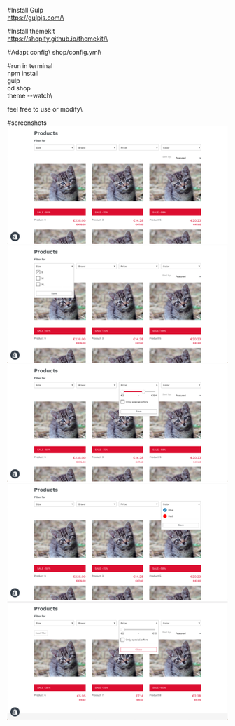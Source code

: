 #Install Gulp\
https://gulpjs.com/\

#Install themekit\
https://shopify.github.io/themekit/\

#Adapt config\ 
shop/config.yml\

#run in terminal\
npm install\
gulp\
cd shop\
theme --watch\

feel free to use or modify\

#screenshots
![Alt text](screenshots/1.png?raw=true "Screenshot 1")
![Alt text](screenshots/2.png?raw=true "Screenshot 2")
![Alt text](screenshots/3.png?raw=true "Screenshot 3")
![Alt text](screenshots/4.png?raw=true "Screenshot 4")
![Alt text](screenshots/5.png?raw=true "Screenshot 5")
